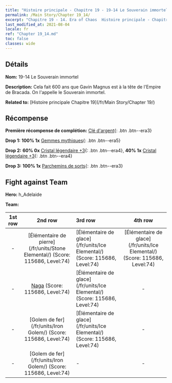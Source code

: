 ```yaml
---
title: "Histoire principale - Chapitre 19 - 19-14 Le Souverain immortel"
permalink: /Main Story/Chapter 19_14/
excerpt: "Chapitre 19 - 14. Era of Chaos  Histoire principale - Chapitre 19_14. 19-14 Le Souverain immortel"
last_modified_at: 2021-08-04
locale: fr
ref: "Chapter 19_14.md"
toc: false
classes: wide
---
```


## Détails

 **Nom:** 19-14 Le Souverain immortel

 **Description:** Cela fait 600 ans que Gavin Magnus est à la tête de l'Empire de Bracada. On l'appelle le Souverain immortel.

 **Related to:** [Histoire principale Chapitre 19](/fr/Main Story/Chapter 19/)

## Récompense

 **Première récompense de complétion:** [Clé d'argent](/ItemsFR/con_693/){: .btn .btn--era3}

 **Drop 1:** **100% 1x** [Gemmes mythiques](/ItemsFR/mat_65/){: .btn .btn--era5}

 **Drop 2:** **60% 0x** [Cristal légendaire +3](/ItemsFR/mat_59/){: .btn .btn--era4}, **40% 1x** [Cristal légendaire +3](/ItemsFR/mat_59/){: .btn .btn--era4}

 **Drop 3:** **100% 1x** [Parchemins de sorts](/ItemsFR/con_694/){: .btn .btn--era3}


## Fight against Team
 **Hero:** h_Adelaide

 **Team:**


  | 1st row | 2nd row | 3rd row | 4th row |
  |:----:|:----:|:----|:----:|
  | - | [Élémentaire de pierre](/fr/units/Stone Elemental/) (Score: 115686, Level:74)  | [Élémentaire de glace](/fr/units/Ice Elemental/) (Score: 115686, Level:74)  | [Élémentaire de glace](/fr/units/Ice Elemental/) (Score: 115686, Level:74)  |
  | - | [Naga](/fr/units/Naga/) (Score: 115686, Level:74)  | [Élémentaire de glace](/fr/units/Ice Elemental/) (Score: 115686, Level:74)  | - |
  | - | [Golem de fer](/fr/units/Iron Golem/) (Score: 115686, Level:74)  | [Élémentaire de glace](/fr/units/Ice Elemental/) (Score: 115686, Level:74)  | - |
  | - | [Golem de fer](/fr/units/Iron Golem/) (Score: 115686, Level:74)  | - | - |


